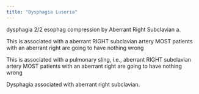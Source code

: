 ```yaml
---
title: "Dysphagia Lusoria"
---
```

dysphagia 2/2 esophag compression by Aberrant Right Subclavian a.

This is associated with a aberrant RIGHT subclavian artery
MOST patients with an aberrant right are going to have nothing wrong

This is associated with a pulmonary sling, i.e., aberrant RIGHT subclavian artery
MOST patients with an aberrant right are going to have nothing wrong

Dysphagia associated with aberrant right subclavian.

